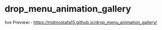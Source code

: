 # drop_menu_animation_gallery
live Preview:- https://mdmostafa15.github.io/drop_menu_animation_gallery/
